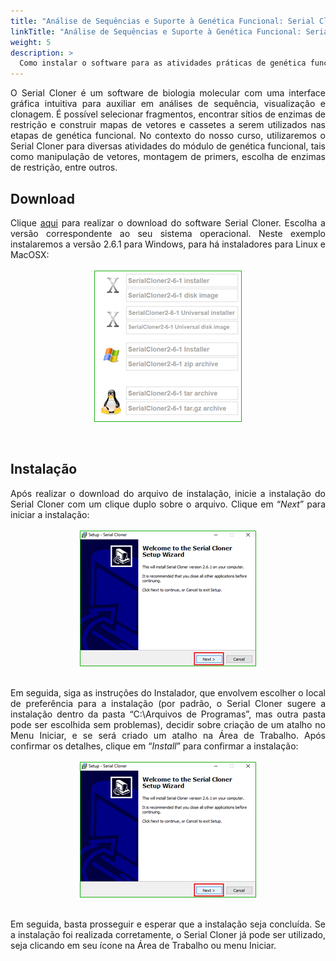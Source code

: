 ```yaml
---
title: "Análise de Sequências e Suporte à Genética Funcional: Serial Cloner"
linkTitle: "Análise de Sequências e Suporte à Genética Funcional: Serial Cloner"
weight: 5
description: >
  Como instalar o software para as atividades práticas de genética funcional
---
```

<div align="justify">
O Serial Cloner é um software de biologia molecular com uma interface gráfica intuitiva para auxiliar em análises de sequência, visualização e clonagem. É possível selecionar fragmentos, encontrar sítios de enzimas de restrição e construir mapas de vetores e cassetes a serem utilizados nas etapas de genética funcional. No contexto do nosso curso, utilizaremos o Serial Cloner para diversas atividades do módulo de genética funcional, tais como manipulação de vetores, montagem de primers, escolha de enzimas de restrição, entre outros.

</div>

## Download

<div align="justify">
Clique <a href="http://serialbasics.free.fr/Serial_Cloner-Download.html">aqui</a> para realizar o download do software Serial Cloner. Escolha a versão correspondente ao seu sistema operacional. Neste exemplo instalaremos a versão 2.6.1 para Windows, para há instaladores para Linux e MacOSX:
<br><br>
<center>
<img src="https://raw.githubusercontent.com/desirrepetters/gstreinamentoeconsultoria/master/userguide/content/pt-br/biologia_molecular/2023_01/download/img/serialcloner/serialcloner_1.png" alt="Instaladores do Serial Cloner" align="center">
</center>
<br><br>
</div>

## Instalação

<div align="justify">
Após realizar o download do arquivo de instalação, inicie a instalação do Serial Cloner com um clique duplo sobre o arquivo. Clique em “<i>Next</i>” para iniciar a instalação:
<br><br>
<center>
<img src="https://raw.githubusercontent.com/desirrepetters/gstreinamentoeconsultoria/master/userguide/content/pt-br/biologia_molecular/2023_01/download/img/serialcloner/serialcloner_2.png" alt="Início da instalação do Serial Cloner" align="center">
</center>
<br><br>
Em seguida, siga as instruções do Instalador, que envolvem escolher o local de preferência para a instalação (por padrão, o Serial Cloner sugere a instalação dentro da pasta “C:\Arquivos de Programas”, mas outra pasta pode ser escolhida sem problemas), decidir sobre criação de um atalho no Menu Iniciar, e se será criado um atalho na Área de Trabalho. Após confirmar os detalhes, clique em “<i>Install</i>” para confirmar a instalação:
<br><br>
<center>
<img src="https://raw.githubusercontent.com/desirrepetters/gstreinamentoeconsultoria/master/userguide/content/pt-br/biologia_molecular/2023_01/download/img/serialcloner/serialcloner_2.png" alt="Conclusão da instalação do Serial Cloner" align="center">
</center>
<br><br>
Em seguida, basta prosseguir e esperar que a instalação seja concluída. Se a instalação foi realizada corretamente, o Serial Cloner já pode ser utilizado, seja clicando em seu ícone na Área de Trabalho ou menu Iniciar.
</div>

